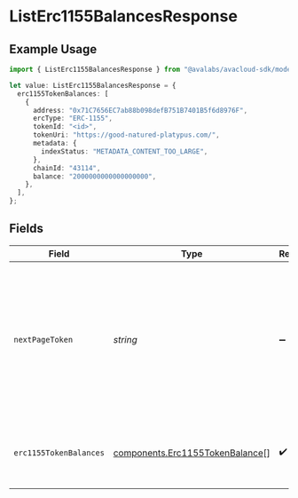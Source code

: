 # ListErc1155BalancesResponse

## Example Usage

```typescript
import { ListErc1155BalancesResponse } from "@avalabs/avacloud-sdk/models/components";

let value: ListErc1155BalancesResponse = {
  erc1155TokenBalances: [
    {
      address: "0x71C7656EC7ab88b098defB751B7401B5f6d8976F",
      ercType: "ERC-1155",
      tokenId: "<id>",
      tokenUri: "https://good-natured-platypus.com/",
      metadata: {
        indexStatus: "METADATA_CONTENT_TOO_LARGE",
      },
      chainId: "43114",
      balance: "2000000000000000000",
    },
  ],
};
```

## Fields

| Field                                                                                                                                  | Type                                                                                                                                   | Required                                                                                                                               | Description                                                                                                                            |
| -------------------------------------------------------------------------------------------------------------------------------------- | -------------------------------------------------------------------------------------------------------------------------------------- | -------------------------------------------------------------------------------------------------------------------------------------- | -------------------------------------------------------------------------------------------------------------------------------------- |
| `nextPageToken`                                                                                                                        | *string*                                                                                                                               | :heavy_minus_sign:                                                                                                                     | A token, which can be sent as `pageToken` to retrieve the next page. If this field is omitted or empty, there are no subsequent pages. |
| `erc1155TokenBalances`                                                                                                                 | [components.Erc1155TokenBalance](../../models/components/erc1155tokenbalance.md)[]                                                     | :heavy_check_mark:                                                                                                                     | The list of ERC-1155 token balances for the address.                                                                                   |